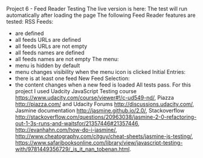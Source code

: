 Project 6 - Feed Reader Testing
The live version is here:
The test will run automatically after loading the page
The following Feed Reader features are tested:
RSS Feeds:
- are defined
- all feeds URLs are defined
- all feeds URLs are not empty
- all feeds names are defined
- all feeds names are not empty
The menu:
- menu is hidden by default
- menu changes visibility when the menu icon is clicked
Initial Entries:
- there is at least one feed
New Feed Selection:
- the content changes when a new feed is loaded
All tests pass.
For this project I used Uadcity JavaScript Testing  course https://www.udacity.com/course/viewer#!/c-ud549-nd/, Piazza  http://piazza.com/ and Udacity Forums http://discussions.udacity.com/, Jasmine documentation http://jasmine.github.io/2.0/, Stackoverflow http://stackoverflow.com/questions/20963038/jasmine-2-0-refactoring-out-1-3s-runs-and-waitsfor/21357446#21357446, http://evanhahn.com/how-do-i-jasmine/, http://www.cheatography.com/citguy/cheat-sheets/jasmine-js-testing/, https://www.safaribooksonline.com/library/view/javascript-testing-with/9781449356729/_is_it_nan_tobenan.html.